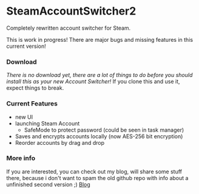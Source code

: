 # SteamAccountSwitcher2
Completely rewritten account switcher for Steam.

This is work in progress!
There are major bugs and missing features in this current version!

### Download
*There is no download yet, there are a lot of things to do before you should install this as your new Account Switcher!*
If you clone this and use it, expect things to break.

### Current Features
- new UI
- launching Steam Account
  - SafeMode to protect password (could be seen in task manager)
- Saves and encrypts accounts locally (now AES-256 bit encryption)
- Reorder accounts by drag and drop

### More info
If you are interested, you can check out my blog, will share some stuff there, because i don't want to spam the old github repo with info about a unfinished second version ;)
[Blog](https://wedenig.org/main/blog/steamaccountswitcher-v2)
